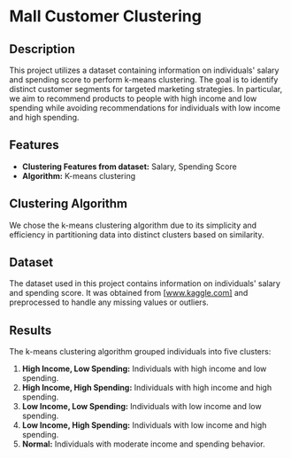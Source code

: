 # Mall Customer Clustering

## Description

This project utilizes a dataset containing information on individuals' salary and spending score to perform k-means clustering. The goal is to identify distinct customer segments for targeted marketing strategies. In particular, we aim to recommend products to people with high income and low spending while avoiding recommendations for individuals with low income and high spending.

## Features

- **Clustering Features from dataset:** Salary, Spending Score
- **Algorithm:** K-means clustering

## Clustering Algorithm

We chose the k-means clustering algorithm due to its simplicity and efficiency in partitioning data into distinct clusters based on similarity.

## Dataset

The dataset used in this project contains information on individuals' salary and spending score. It was obtained from [www.kaggle.com] and preprocessed to handle any missing values or outliers.

## Results

The k-means clustering algorithm grouped individuals into five clusters:

1. **High Income, Low Spending:** Individuals with high income and low spending.
2. **High  Income, High Spending:** Individuals with high income and high spending.
3. **Low  Income, Low Spending:** Individuals with low income and low spending.
4. **Low Income, High Spending:** Individuals with low income and high spending.
5. **Normal:** Individuals with moderate income and spending behavior.
